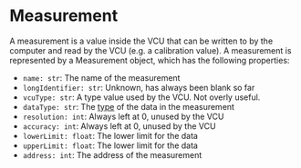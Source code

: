 # Measurement

A measurement is a value inside the VCU that can be written to by the computer and read by the VCU (e.g. a calibration value). A measurement is represented by a Measurement object, which has the following properties:

- `name: str`: The name of the measurement
- `longIdentifier: str`: Unknown, has always been blank so far
- `vcuType: str`: A type value used by the VCU. Not overly useful.
- `dataType: str`: The [type](types.md) of the data in the measurement
- `resolution: int`: Always left at 0, unused by the VCU
- `accuracy: int`: Always left at 0, unused by the VCU
- `lowerLimit: float`: The lower limit for the data
- `upperLimit: float`: The lower limit for the data
- `address: int`: The address of the measurement
